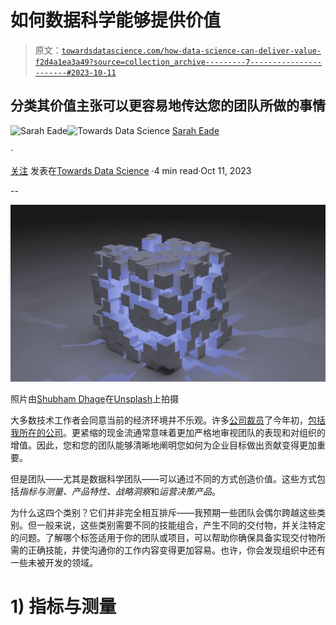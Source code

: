 # 如何数据科学能够提供价值

> 原文：[`towardsdatascience.com/how-data-science-can-deliver-value-f2d4a1ea3a49?source=collection_archive---------7-----------------------#2023-10-11`](https://towardsdatascience.com/how-data-science-can-deliver-value-f2d4a1ea3a49?source=collection_archive---------7-----------------------#2023-10-11)

## 分类其价值主张可以更容易地传达您的团队所做的事情

[](https://medium.com/@seade03?source=post_page-----f2d4a1ea3a49--------------------------------)![Sarah Eade](https://medium.com/@seade03?source=post_page-----f2d4a1ea3a49--------------------------------)[](https://towardsdatascience.com/?source=post_page-----f2d4a1ea3a49--------------------------------)![Towards Data Science](https://towardsdatascience.com/?source=post_page-----f2d4a1ea3a49--------------------------------) [Sarah Eade](https://medium.com/@seade03?source=post_page-----f2d4a1ea3a49--------------------------------)

·

[关注](https://medium.com/m/signin?actionUrl=https%3A%2F%2Fmedium.com%2F_%2Fsubscribe%2Fuser%2F7f53a4f6247a&operation=register&redirect=https%3A%2F%2Ftowardsdatascience.com%2Fhow-data-science-can-deliver-value-f2d4a1ea3a49&user=Sarah+Eade&userId=7f53a4f6247a&source=post_page-7f53a4f6247a----f2d4a1ea3a49---------------------post_header-----------) 发表在[Towards Data Science](https://towardsdatascience.com/?source=post_page-----f2d4a1ea3a49--------------------------------) ·4 min read·Oct 11, 2023[](https://medium.com/m/signin?actionUrl=https%3A%2F%2Fmedium.com%2F_%2Fvote%2Ftowards-data-science%2Ff2d4a1ea3a49&operation=register&redirect=https%3A%2F%2Ftowardsdatascience.com%2Fhow-data-science-can-deliver-value-f2d4a1ea3a49&user=Sarah+Eade&userId=7f53a4f6247a&source=-----f2d4a1ea3a49---------------------clap_footer-----------)

--

[](https://medium.com/m/signin?actionUrl=https%3A%2F%2Fmedium.com%2F_%2Fbookmark%2Fp%2Ff2d4a1ea3a49&operation=register&redirect=https%3A%2F%2Ftowardsdatascience.com%2Fhow-data-science-can-deliver-value-f2d4a1ea3a49&source=-----f2d4a1ea3a49---------------------bookmark_footer-----------)![](img/aeeffb00053fb82ed6771c5e077410aa.png)

照片由[Shubham Dhage](https://unsplash.com/@theshubhamdhage?utm_source=medium&utm_medium=referral)在[Unsplash](https://unsplash.com/?utm_source=medium&utm_medium=referral)上拍摄

大多数技术工作者会同意当前的经济环境并不乐观。许多[公司裁员](https://layoffs.fyi/)了今年初，[包括我所在的公司](https://www.atlassian.com/blog/announcements/atlassian-team-update-march-2023)。更紧缩的现金流通常意味着更加严格地审视团队的表现和对组织的增值。因此，您和您的团队能够清晰地阐明您如何为企业目标做出贡献变得更加重要。

但是团队——尤其是数据科学团队——可以通过不同的方式创造价值。这些方式包括*指标与测量、产品特性、战略洞察*和*运营决策产品*。

为什么这四个类别？它们并非完全相互排斥——我预期一些团队会偶尔跨越这些类别。但一般来说，这些类别需要不同的技能组合，产生不同的交付物，并关注特定的问题。了解哪个标签适用于你的团队或项目，可以帮助你确保具备实现交付物所需的正确技能，并使沟通你的工作内容变得更加容易。也许，你会发现组织中还有一些未被开发的领域。

# **1) 指标与测量**
